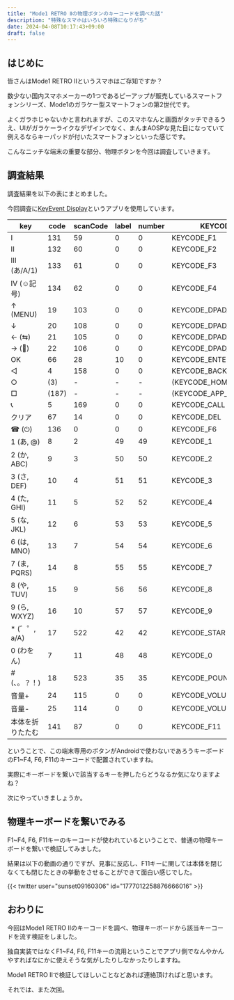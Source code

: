 ```yaml
---
title: "Mode1 RETRO Ⅱの物理ボタンのキーコードを調べた話"
description: "特殊なスマホはいろいろ特殊になりがち"
date: 2024-04-08T10:17:43+09:00
draft: false
---
```


## はじめに

皆さんはMode1 RETRO Ⅱというスマホはご存知ですか？

数少ない国内スマホメーカーの1つであるピーアップが販売しているスマートフォンシリーズ、Mode1のガラケー型スマートフォンの第2世代です。

よくガラホじゃないかと言われますが、このスマホなんと画面がタッチできるうえ、UIがガラケーライクなデザインでなく、まんまAOSPな見た目になっていて例えるならキーパッドが付いたスマートフォンといった感じです。

こんなニッチな端末の重要な部分、物理ボタンを今回は調査していきます。

## 調査結果

調査結果を以下の表にまとめました。

今回調査に[KeyEvent Display](https://play.google.com/store/apps/details?id=aws.apps.keyeventdisplay&pcampaignid=web_share)というアプリを使用しています。

| key | code | scanCode | label | number | KEYCODE |
| --- | --- | --- | --- | --- | --- |
| Ⅰ | 131 | 59 | 0 | 0 | KEYCODE_F1 |
| Ⅱ | 132 | 60 | 0 | 0 | KEYCODE_F2 |
| Ⅲ (あ/A/1) | 133 | 61 | 0 | 0 | KEYCODE_F3 |
| Ⅳ (☺記号) | 134 | 62 | 0 | 0 | KEYCODE_F4 |
| ↑ (MENU) | 19 | 103 | 0 | 0 | KEYCODE_DPAD_UP |
| ↓ | 20 | 108 | 0 | 0 | KEYCODE_DPAD_DOWN |
| ← (⇆) | 21 | 105 | 0 | 0 | KEYCODE_DPAD_LEFT |
| → (📖) | 22 | 106 | 0 | 0 | KEYCODE_DPAD_RIGHT |
| OK | 66 | 28 | 10 | 0 | KEYCODE_ENTER |
| ◁ | 4 | 158 | 0 | 0 | KEYCODE_BACK |
| ○ | (3) | - | - | - | (KEYCODE_HOME) |
| □ | (187) | - | - | - | (KEYCODE_APP_SWITCH) |
| 📞 | 5 | 169 | 0 | 0 | KEYCODE_CALL |
| クリア | 67 | 14 | 0 | 0 | KEYCODE_DEL |
| ☎ (⏻) | 136 | 0 | 0 | 0 | KEYCODE_F6 |
| 1 (あ, @) | 8 | 2 | 49 | 49 | KEYCODE_1 |
| 2 (か, ABC) | 9 | 3 | 50 | 50 | KEYCODE_2 |
| 3 (さ, DEF) | 10 | 4 | 51 | 51 | KEYCODE_3 |
| 4 (た, GHI) | 11 | 5 | 52 | 52 | KEYCODE_4 |
| 5 (な, JKL) | 12 | 6 | 53 | 53 | KEYCODE_5 |
| 6 (は, MNO) | 13 | 7 | 54 | 54 | KEYCODE_6 |
| 7 (ま, PQRS) | 14 | 8 | 55 | 55 | KEYCODE_7 |
| 8 (や, TUV) | 15 | 9 | 56 | 56 | KEYCODE_8 |
| 9 (ら, WXYZ) | 16 | 10 | 57 | 57 | KEYCODE_9 |
| * (゛゜, a/A) | 17 | 522 | 42 | 42 | KEYCODE_STAR |
| 0 (わをん) | 7 | 11 | 48 | 48 | KEYCODE_0 |
| # (、。？！) | 18 | 523 | 35 | 35 | KEYCODE_POUND |
| 音量+ | 24 | 115 | 0 | 0 | KEYCODE_VOLUME_UP |
| 音量- | 25 | 114 | 0 | 0 | KEYCODE_VOLUME_DOWN |
| 本体を折りたたむ | 141 | 87 | 0 | 0 | KEYCODE_F11 |

ということで、この端末専用のボタンがAndroidで使わないであろうキーボードのF1~F4, F6, F11のキーコードで配置されていますね。

実際にキーボードを繋いで該当するキーを押したらどうなるか気になりますよね？

次にやっていきましょうか。

## 物理キーボードを繋いでみる

F1~F4, F6, F11キーのキーコードが使われているということで、普通の物理キーボードを繋いで検証してみました。

結果は以下の動画の通りですが、見事に反応し、F11キーに関しては本体を閉じなくても閉じたときの挙動をさせることができて面白い感じでした。

{{< twitter user="sunset09160306" id="1777012258876666016" >}}

## おわりに

今回はMode1 RETRO Ⅱのキーコードを調べ、物理キーボードから該当キーコードを流す検証をしました。

独自実装ではなくF1~F4, F6, F11キーの流用ということでアプリ側でなんやかんやすればなにかに使えそうな気がしたりしなかったりしますね。

Mode1 RETRO Ⅱで検証してほしいことなどあれば連絡頂ければと思います。

それでは、また次回。
